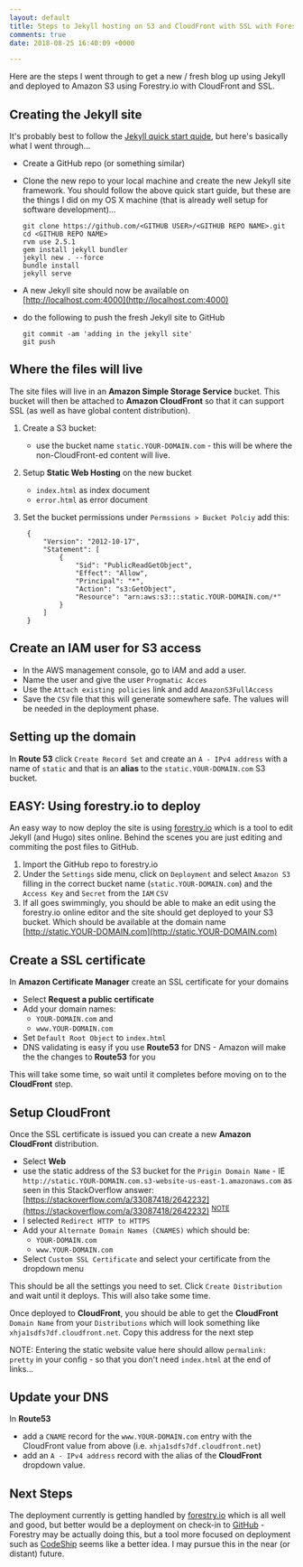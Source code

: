 ```yaml
---
layout: default
title: Steps to Jekyll hosting on S3 and CloudFront with SSL with Forestry.io Deployment
comments: true
date: 2018-08-25 16:40:09 +0000

---
```

Here are the steps I went through to get a new / fresh blog up using Jekyll and deployed to Amazon S3 using Forestry.io with CloudFront and SSL.


## Creating the Jekyll site

It's probably best to follow the [Jekyll quick start quide](https://jekyllrb.com/docs/quickstart/), but here's basically what I went through...

* Create a GitHub repo (or something similar)
* Clone the new repo to your local machine and create the new Jekyll site framework. You should follow the above quick start guide, but these are the things I did on my OS X machine (that is already well setup for software development)...

      git clone https://github.com/<GITHUB USER>/<GITHUB REPO NAME>.git
      cd <GITHUB REPO NAME>
      rvm use 2.5.1
      gem install jekyll bundler
      jekyll new . --force
      bundle install
      jekyll serve
* A new Jekyll site should now be available on [http://localhost.com:4000](http://localhost.com:4000)
* do the following to push the fresh Jekyll site to GitHub

      git commit -am 'adding in the jekyll site'
      git push

## Where the files will live

The site files will live in an **Amazon Simple Storage Service** bucket. This bucket will then be attached to **Amazon CloudFront** so that it can support SSL (as well as have global content distribution).

1. Create a S3 bucket:
   * use the bucket name `static.YOUR-DOMAIN.com` - this will be where the non-CloudFront-ed content will live.
2. Setup **Static Web Hosting** on the new bucket
   * `index.html` as index document
   * `error.html` as error document
3. Set the bucket permissions under `Permssions > Bucket Polciy` add this:

        {
            "Version": "2012-10-17",
            "Statement": [
                {
                    "Sid": "PublicReadGetObject",
                    "Effect": "Allow",
                    "Principal": "*",
                    "Action": "s3:GetObject",
                    "Resource": "arn:aws:s3:::static.YOUR-DOMAIN.com/*"
                }
            ]
        }

## Create an IAM user for S3 access

* In the AWS management console, go to IAM and add a user.
* Name the user and give the user `Progmatic Acces`
* Use the `Attach existing policies` link and add `AmazonS3FullAccess`
* Save the `CSV` file that this will generate somewhere safe. The values will be needed in the deployment phase.

## Setting up the domain

In **Route 53** click `Create Record Set` and create an `A - IPv4 address` with a name of `static` and that is an **alias** to the `static.YOUR-DOMAIN.com` S3 bucket.

## **EASY:** Using forestry.io to deploy

An easy way to now deploy the site is using [forestry.io](forestry.io) which is a tool to edit Jekyll (and Hugo) sites online. Behind the scenes you are just editing and commiting the post files to GitHub.

1. Import the GitHub repo to forestry.io
2. Under the `Settings` side menu, click on `Deployment` and select `Amazon S3` filling in the correct bucket name (`static.YOUR-DOMAIN.com`) and the `Access Key` and `Secret` from the `IAM` `CSV`
3. If all goes swimmingly, you should be able to make an edit using the forestry.io online editor and the site should get deployed to your S3 bucket. Which should be available at the domain name [http://static.YOUR-DOMAIN.com](http://static.YOUR-DOMAIN.com)

## Create a SSL certificate

In **Amazon Certificate Manager** create an SSL certificate for your domains

* Select **Request a public certificate**
* Add your domain names:
  * `YOUR-DOMAIN.com` and
  * `www.YOUR-DOMAIN.com`
* Set `Default Root Object` to `index.html`
* DNS validating is easy if you use **Route53** for DNS - Amazon will make the the changes to **Route53** for you

This will take some time, so wait until it completes before moving on to the **CloudFront** step.

## Setup CloudFront

Once the SSL certificate is issued you can create a new **Amazon CloudFront** distribution.

<!-- * For `Origin Domain Name` select the `static.YOUR-DOMAIN.com` address -->

* Select **Web**
* use the static address of the S3 bucket for the `Prigin Domain Name` - IE `http://static.YOUR-DOMAIN.com.s3-website-us-east-1.amazonaws.com` as seen in this StackOverflow answer: [https://stackoverflow.com/a/33087418/2642232](https://stackoverflow.com/a/33087418/2642232) <sup>[NOTE](#note)</sup>
* I selected `Redirect HTTP to HTTPS`
* Add your `Alternate Domain Names (CNAMES)` which should be:
  * `YOUR-DOMAIN.com`
  * `www.YOUR-DOMAIN.com`
* Select `Custom SSL Certificate` and select your certificate from the dropdown menu

This should be all the settings you need to set. Click `Create Distribution` and wait until it deploys. This will also take some time.

Once deployed to **CloudFront**, you should be able to get the **CloudFront** `Domain Name` from your `Distributions` which will look something like `xhja1sdfs7df.cloudfront.net`. Copy this address for the next step

<a name="note">NOTE</a>: Entering the static website value here should allow `permalink: pretty` in your config - so that you don't need `index.html` at the end of links...

## Update your DNS

In **Route53**

* add a `CNAME` record for the `www.YOUR-DOMAIN.com` entry with the CloudFront value from above (i.e. `xhja1sdfs7df.cloudfront.net`)
* add an `A - IPv4 address` record with the alias of the **CloudFront** dropdown value.

## Next Steps

The deployment currently is getting handled by [forestry.io](http://forestry.io/) which is all well and good, but better would be a deployment on check-in to [GitHub](https://github.com/) - Forestry may be actually doing this, but a tool more focused on deployment such as [CodeShip](https://codeship.com/) seems like a better idea. I may pursue this in the near (or distant) future.